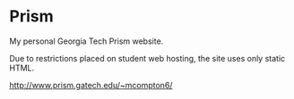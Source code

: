 Prism
=====

My personal Georgia Tech Prism website.

Due to restrictions placed on student web hosting, the site uses only static HTML.

http://www.prism.gatech.edu/~mcompton6/
